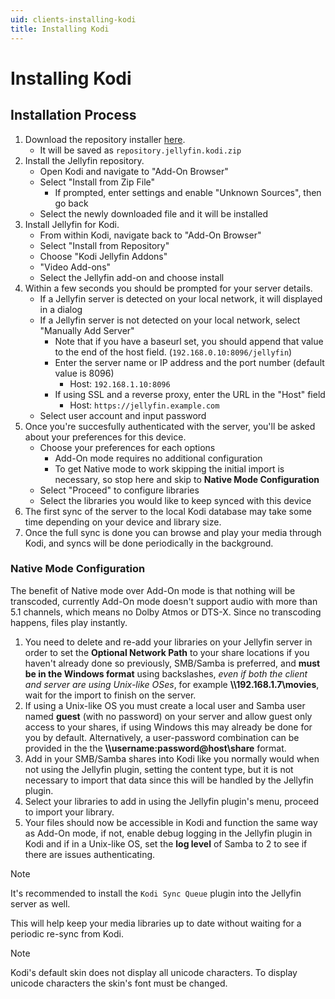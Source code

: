 ```yaml
---
uid: clients-installing-kodi
title: Installing Kodi
---
```


# Installing Kodi

## Installation Process

1. Download the repository installer [here](https://repo.jellyfin.org/releases/client/kodi/repository.jellyfin.kodi.zip).
    * It will be saved as `repository.jellyfin.kodi.zip`
2. Install the Jellyfin repository.
    * Open Kodi and navigate to "Add-On Browser"
    * Select "Install from Zip File"
        * If prompted, enter settings and enable "Unknown Sources", then go back
    * Select the newly downloaded file and it will be installed
3. Install Jellyfin for Kodi.
    * From within Kodi, navigate back to "Add-On Browser"
    * Select "Install from Repository"
    * Choose "Kodi Jellyfin Addons"
    * "Video Add-ons"
    * Select the Jellyfin add-on and choose install
4. Within a few seconds you should be prompted for your server details.
    * If a Jellyfin server is detected on your local network, it will displayed in a dialog
    * If a Jellyfin server is not detected on your local network, select "Manually Add Server"
        * Note that if you have a baseurl set, you should append that value to the end of the host field. (`192.168.0.10:8096/jellyfin`)
        * Enter the server name or IP address and the port number (default value is 8096)
            * Host: `192.168.1.10:8096`
        * If using SSL and a reverse proxy, enter the URL in the "Host" field
            * Host: `https://jellyfin.example.com`
    * Select user account and input password
5. Once you're succesfully authenticated with the server, you'll be asked about your preferences for this device.
    * Choose your preferences for each options
      * Add-On mode requires no additional configuration
      * To get Native mode to work skipping the initial import is necessary, so stop here and skip to **Native Mode Configuration**
    * Select "Proceed" to configure libraries
    * Select the libraries you would like to keep synced with this device
6. The first sync of the server to the local Kodi database may take some time depending on your device and library size.
7. Once the full sync is done you can browse and play your media through Kodi, and syncs will be done periodically in the background.

### Native Mode Configuration

The benefit of Native mode over Add-On mode is that nothing will be transcoded, currently Add-On mode doesn't support audio with more than 5.1 channels, which means no Dolby Atmos or DTS-X. Since no transcoding happens, files play instantly.

1. You need to delete and re-add your libraries on your Jellyfin server in order to set the **Optional Network Path** to your share locations if you haven't already done so previously, SMB/Samba is preferred, and **must be in the Windows format** using backslashes, *even if both the client and server are using Unix-like OSes*, for example **\\\192.168.1.7\movies**, wait for the import to finish on the server.
2. If using a Unix-like OS you must create a local user and Samba user named **guest** (with no password) on your server and allow guest only access to your shares, if using Windows this may already be done for you by default. Alternatively, a user-password combination can be provided in the the **\\\\username:password@host\share** format.
3. Add in your SMB/Samba shares into Kodi like you normally would when not using the Jellyfin plugin, setting the content type, but it is not necessary to import that data since this will be handled by the Jellyfin plugin.
4. Select your libraries to add in using the Jellyfin plugin's menu, proceed to import your library.
5. Your files should now be accessible in Kodi and function the same way as Add-On mode, if not, enable debug logging in the Jellyfin plugin in Kodi and if in a Unix-like OS, set the **log level** of Samba to 2 to see if there are issues authenticating.

> [!NOTE]
> It's recommended to install the `Kodi Sync Queue` plugin into the Jellyfin server as well.

This will help keep your media libraries up to date without waiting for a periodic re-sync from Kodi.

> [!NOTE]
> Kodi's default skin does not display all unicode characters. To display unicode characters the skin's font must be changed.
